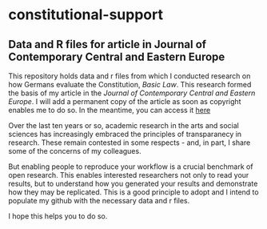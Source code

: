 # constitutional-support
## Data and R files for article in Journal of Contemporary Central and Eastern Europe ##

This repository holds data and r files from which I conducted research on how Germans evaluate the Constitution, *Basic Law*. This research formed the basis of my article in the  *Journal of Contemporary Central and Eastern Europe*. I will add a permanent copy of the article as soon as copyright enables me to do so. In the meantime, you can access it [here](https://www.tandfonline.com/eprint/8BWNMYNC8AYX6RFASES9/full?target=10.1080/25739638.2020.1833562)

Over the last ten years or so, academic research in the arts and social sciences has increasingly embraced the principles of transparanecy in research. These remain contested in some respects - and, in part, I share some of the concerns of my colleagues. 

But enabling people to reproduce your workflow is a crucial benchmark of open research. This enables interested researchers not only to read your results, but to understand how you generated your results and demonstrate how they may be replicated. This is a good principle to adopt and I intend to populate my github with the necessary data and r files.

I hope this helps you to do so.



